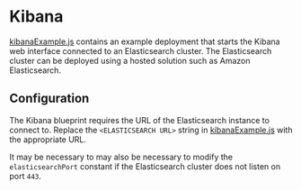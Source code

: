 # Kibana

[kibanaExample.js](kibanaExample.js) contains an example deployment that starts
the Kibana web interface connected to an Elasticsearch cluster. The
Elasticsearch cluster can be deployed using a hosted solution such as Amazon
Elasticsearch.

## Configuration

The Kibana blueprint requires the URL of the Elasticsearch instance to connect
to. Replace the `<ELASTICSEARCH URL>` string in
[kibanaExample.js](./kibanaExample.js) with the appropriate URL.

It may be necessary to may also be necessary to modify the `elasticsearchPort`
constant if the Elasticsearch cluster does not listen on port `443`.
